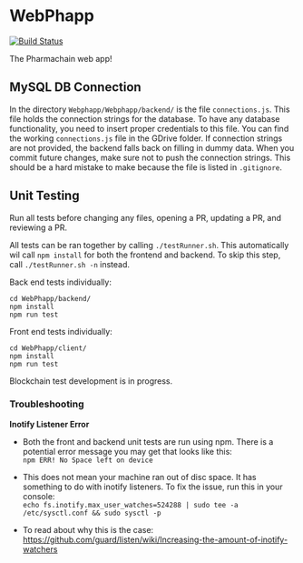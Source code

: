 # WebPhapp  
[![Build Status](https://travis-ci.org/Pharmachain/WebPhapp.svg?branch=master)](https://travis-ci.org/Pharmachain/WebPhapp/)  

The Pharmachain web app!

## MySQL DB Connection  
In the directory `Webphapp/Webphapp/backend/` is the file `connections.js`. This file holds the connection strings for the database. To have any database functionality, you need to insert proper credentials to this file. You can find the working `connections.js` file in the GDrive folder. If connection strings are not provided, the backend falls back on filling in dummy data. When you commit future changes, make sure not to push the connection strings. This should be a hard mistake to make because the file is listed in `.gitignore`.


## Unit Testing  
Run all tests before changing any files, opening a PR, updating a PR, and reviewing a PR.  

All tests can be ran together by calling `./testRunner.sh`. This automatically wil call `npm install` for both the frontend and backend. To skip this step, call `./testRunner.sh -n` instead.  

Back end tests individually:  
```
cd WebPhapp/backend/
npm install
npm run test
```  

Front end tests individually:  
```
cd WebPhapp/client/
npm install
npm run test
```

Blockchain test development is in progress.  

### Troubleshooting

**Inotify Listener Error**
- Both the front and backend unit tests are run using npm. There is a potential error message you may get that looks like this:  
`npm ERR! No Space left on device`  

- This does not mean your machine ran out of disc space. It has something to do with inotify listeners.
To fix the issue, run this in your console:  
`echo fs.inotify.max_user_watches=524288 | sudo tee -a /etc/sysctl.conf && sudo sysctl -p`  

- To read about why this is the case:  
https://github.com/guard/listen/wiki/Increasing-the-amount-of-inotify-watchers  
